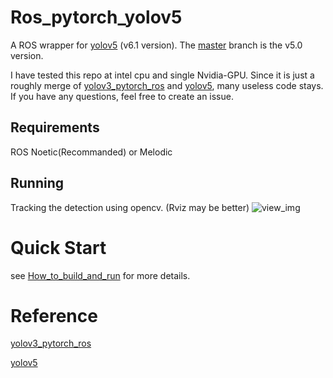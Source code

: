 # Ros_pytorch_yolov5
A ROS wrapper for [yolov5](https://github.com/ultralytics/yolov5) (v6.1 version). The [master](https://github.com/Shua-Kang/ros_pytorch_yolov5) branch is the v5.0 version.

I have tested this repo at intel cpu and single Nvidia-GPU. Since it is just a roughly merge of [yolov3_pytorch_ros](https://github.com/vvasilo/yolov3_pytorch_ros) and [yolov5](https://github.com/ultralytics/yolov5), many useless code stays. If you have any questions, feel free to create an issue.

## Requirements
ROS Noetic(Recommanded) or Melodic 


## Running
Tracking the detection using opencv. (Rviz may be better)
![view_img](./view_img.jpg)


# Quick Start
see [How_to_build_and_run](./How_to_build_and_run.md) for more details.

# Reference
[yolov3_pytorch_ros](https://github.com/vvasilo/yolov3_pytorch_ros)

[yolov5](https://github.com/ultralytics/yolov5)

